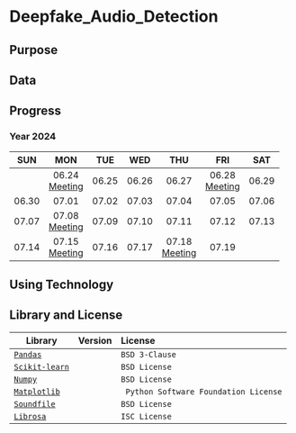 # Deepfake_Audio_Detection

## Purpose


## Data


## Progress
### Year 2024

|   SUN   |   MON   |   TUE   |   WED   |   THU   |   FRI   |   SAT   |
|:-------:|:-------:|:-------:|:-------:|:-------:|:-------:|:-------:|
|  | 06.24 <br> [Meeting](./posts/0624_Meeting.md)| 06.25 | 06.26 | 06.27 | 06.28 <br> [Meeting](./posts/0628_Meeting.md) | 06.29 |
| 06.30 | 07.01 | 07.02 | 07.03 | 07.04 | 07.05 | 07.06 |
| 07.07 | 07.08 <br> [Meeting](./posts/0708_Meeting.md) | 07.09 | 07.10 | 07.11 | 07.12 | 07.13 |
| 07.14 | 07.15 <br> [Meeting](./posts/0715_Meeting.md) | 07.16 | 07.17 | 07.18 <br> [Meeting](./posts/0718_Meeting.md) | 07.19 | |


## Using Technology


## Library and License
| Library | Version | License | 
|---|:---:|:---|
| [`Pandas`](https://github.com/pandas-dev/pandas) |  | `BSD 3-Clause` |
| [`Scikit-learn`](https://scikit-learn.org/stable/) | | `BSD License` |
| [`Numpy`](https://github.com/numpy/numpy) |  | `BSD License` |
| [`Matplotlib`](https://github.com/matplotlib/matplotlib) |  | ` Python Software Foundation License` |
| [`Soundfile`](https://github.com/bastibe/python-soundfile) |  | `BSD License` |
| [`Librosa`](https://github.com/librosa/librosa) |  | `ISC License` |
